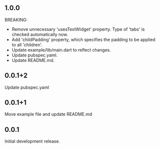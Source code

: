 ## 1.0.0

BREAKING:
 - Remove unnecessary 'usesTextWidget' property. Type of 'tabs' is checked automatically now.
 - Add 'childPadding' property, which specifies the padding to be applied to all 'children'.
 - Update example/lib/main.dart to reflect changes.
 - Update pubspec.yaml.
 - Update README.md.

## 0.0.1+2

Update pubspec.yaml

## 0.0.1+1

Move example file and update README.md

## 0.0.1

Initial development release.